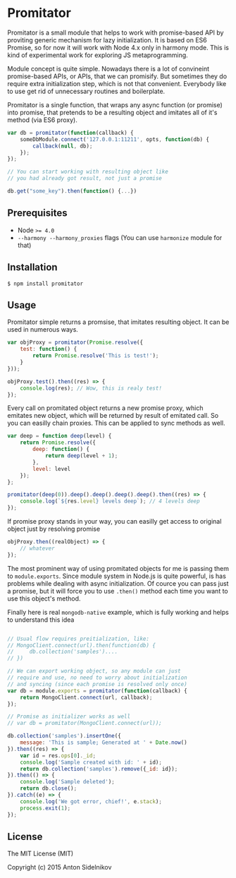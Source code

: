 Promitator
==========

Promitator is a small module that helps to work with promise-based API by proviting generic mechanism for lazy initialization. It is based on ES6 Promise, so for now it will work with Node 4.x only in harmony mode. This is kind of experimental work for exploring JS metaprogramming.

Module concept is quite simple. Nowadays there is a lot of convineint promise-based APIs, or APIs, that we can promisify. But sometimes they do require extra initialization step, which is not that convenient. Everybody like to use get rid of unnecessary routines and boilerplate.

Promitator is a single function, that wraps any async function (or promise) into promise, that pretends to be a resulting object and imitates all of it's method (via ES6 proxy).

```javascript
var db = promitator(function(callback) {
    someDbModule.connect('127.0.0.1:11211', opts, function(db) {
        callback(null, db);
    });
});

// You can start working with resulting object like
// you had already got result, not just a promise

db.get("some_key").then(function() {...})
```

## Prerequisites

* Node `>= 4.0`
* `--harmony --harmony_proxies` flags (You can use `harmonize` module for that)

## Installation

```
$ npm install promitator
```

## Usage

Promitator simple returns a promsise, that imitates resulting object. It can be used in numerous ways.

```javascript
var objProxy = promitator(Promise.resolve({
    test: function() {
        return Promise.resolve('This is test!');
    }
}));

objProxy.test().then((res) => {
    console.log(res); // Wow, this is realy test!
});

```

Every call on promitated object returns a new promise proxy, which emitates new object, which will be returned by result of emitated call. So you can easilly chain proxies. This can be applied to sync methods as well.

```javascript
var deep = function deep(level) {
    return Promise.resolve({
        deep: function() {
            return deep(level + 1);
        },
        level: level
    });
};

promitator(deep(0)).deep().deep().deep().deep().then((res) => {
    console.log(`${res.level} levels deep`); // 4 levels deep
});
```

If promise proxy stands in your way, you can easilly get access to original object just by resolving promise
```javascript
objProxy.then((realObject) => {
    // whatever
});
```

The most prominent way of using promitated objects for me is passing them to `module.exports`. Since module system in Node.js is quite powerful, is has problems while dealing with async initialization. Of cource you can pass just a promise, but it will force you to use `.then()` method each time you want to use this object's method.

Finally here is real `mongodb-native` example, which is fully working and helps to understand this idea
```javascript

// Usual flow requires preitialization, like:
// MongoClient.connect(url).then(function(db) {
//     db.collection('samples')....
// })

// We can export working object, so any module can just
// require and use, no need to worry about initialization
// and syncing (since each promise is resolved only once)
var db = module.exports = promitator(function(callback) {
    return MongoClient.connect(url, callback);
});

// Promise as initializer works as well
// var db = promitator(MongoClient.connect(url));

db.collection('samples').insertOne({
    message: 'This is sample; Generated at ' + Date.now()
}).then((res) => {
    var id = res.ops[0]._id;
    console.log('Sample created with id: ' + id);
    return db.collection('samples').remove({_id: id});
}).then(() => {
    console.log('Sample deleted');
    return db.close();
}).catch((e) => {
    console.log('We got error, chief!', e.stack);
    process.exit(1);
});
```
## License
The MIT License (MIT)

Copyright (c) 2015 Anton Sidelnikov
